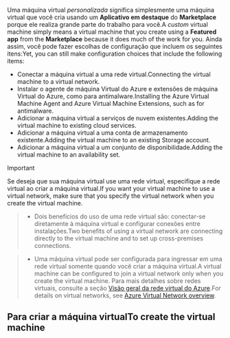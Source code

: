 

<span data-ttu-id="df3b2-101">Uma máquina virtual *personalizada* significa simplesmente uma máquina virtual que você cria usando um **Aplicativo em destaque** do **Marketplace** porque ele realiza grande parte do trabalho para você.</span><span class="sxs-lookup"><span data-stu-id="df3b2-101">A *custom* virtual machine simply means a virtual machine that you create using a **Featured app** from the **Marketplace** because it does much of the work for you.</span></span> <span data-ttu-id="df3b2-102">Ainda assim, você pode fazer escolhas de configuração que incluem os seguintes itens:</span><span class="sxs-lookup"><span data-stu-id="df3b2-102">Yet, you can still make configuration choices that include the following items:</span></span>

* <span data-ttu-id="df3b2-103">Conectar a máquina virtual a uma rede virtual.</span><span class="sxs-lookup"><span data-stu-id="df3b2-103">Connecting the virtual machine to a virtual network.</span></span>
* <span data-ttu-id="df3b2-104">Instalar o agente de máquina Virtual do Azure e extensões de máquina Virtual do Azure, como para antimalware.</span><span class="sxs-lookup"><span data-stu-id="df3b2-104">Installing the Azure Virtual Machine Agent and Azure Virtual Machine Extensions, such as for antimalware.</span></span>
* <span data-ttu-id="df3b2-105">Adicionar a máquina virtual a serviços de nuvem existentes.</span><span class="sxs-lookup"><span data-stu-id="df3b2-105">Adding the virtual machine to existing cloud services.</span></span>
* <span data-ttu-id="df3b2-106">Adicionar a máquina virtual a uma conta de armazenamento existente.</span><span class="sxs-lookup"><span data-stu-id="df3b2-106">Adding the virtual machine to an existing Storage account.</span></span>
* <span data-ttu-id="df3b2-107">Adicionar a máquina virtual a um conjunto de disponibilidade.</span><span class="sxs-lookup"><span data-stu-id="df3b2-107">Adding the virtual machine to an availability set.</span></span>

<!--
> [!IMPORTANT]
> If you want your virtual machine to use a virtual network so you can connect to it directly by host name or set up cross-premises connections, make sure that you specify the virtual network when you create the virtual machine. A virtual machine can be configured to join a virtual network only when you create the virtual machine. For details on virtual networks, see [Azure Virtual Network overview](../articles/virtual-network/virtual-networks-overview.md).
>
>
 -->

> [!IMPORTANT]
> <span data-ttu-id="df3b2-108">Se deseja que sua máquina virtual use uma rede virtual, especifique a rede virtual ao criar a máquina virtual.</span><span class="sxs-lookup"><span data-stu-id="df3b2-108">If you want your virtual machine to use a virtual network, make sure that you specify the virtual network when you create the virtual machine.</span></span>

> * <span data-ttu-id="df3b2-109">Dois benefícios do uso de uma rede virtual são: conectar-se diretamente à máquina virtual e configurar conexões entre instalações.</span><span class="sxs-lookup"><span data-stu-id="df3b2-109">Two benefits of using a virtual network are connecting directly to the virtual machine and to set up cross-premises connections.</span></span>

> * <span data-ttu-id="df3b2-110">Uma máquina virtual pode ser configurada para ingressar em uma rede virtual somente quando você criar a máquina virtual.</span><span class="sxs-lookup"><span data-stu-id="df3b2-110">A virtual machine can be configured to join a virtual network only when you create the virtual machine.</span></span> <span data-ttu-id="df3b2-111">Para mais detalhes sobre redes virtuais, consulte a seção [Visão geral da rede virtual do Azure](../articles/virtual-network/virtual-networks-overview.md).</span><span class="sxs-lookup"><span data-stu-id="df3b2-111">For details on virtual networks, see [Azure Virtual Network overview](../articles/virtual-network/virtual-networks-overview.md).</span></span>
>
>

## <a name="to-create-the-virtual-machine"></a><span data-ttu-id="df3b2-112">Para criar a máquina virtual</span><span class="sxs-lookup"><span data-stu-id="df3b2-112">To create the virtual machine</span></span>
